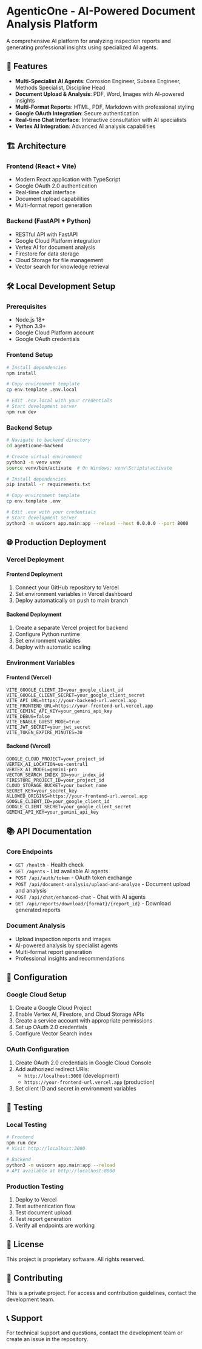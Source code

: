 # AgenticOne - AI-Powered Document Analysis Platform

A comprehensive AI platform for analyzing inspection reports and generating professional insights using specialized AI agents.

## 🚀 Features

- **Multi-Specialist AI Agents**: Corrosion Engineer, Subsea Engineer, Methods Specialist, Discipline Head
- **Document Upload & Analysis**: PDF, Word, Images with AI-powered insights
- **Multi-Format Reports**: HTML, PDF, Markdown with professional styling
- **Google OAuth Integration**: Secure authentication
- **Real-time Chat Interface**: Interactive consultation with AI specialists
- **Vertex AI Integration**: Advanced AI analysis capabilities

## 🏗️ Architecture

### Frontend (React + Vite)
- Modern React application with TypeScript
- Google OAuth 2.0 authentication
- Real-time chat interface
- Document upload capabilities
- Multi-format report generation

### Backend (FastAPI + Python)
- RESTful API with FastAPI
- Google Cloud Platform integration
- Vertex AI for document analysis
- Firestore for data storage
- Cloud Storage for file management
- Vector search for knowledge retrieval

## 🛠️ Local Development Setup

### Prerequisites
- Node.js 18+
- Python 3.9+
- Google Cloud Platform account
- Google OAuth credentials

### Frontend Setup
```bash
# Install dependencies
npm install

# Copy environment template
cp env.template .env.local

# Edit .env.local with your credentials
# Start development server
npm run dev
```

### Backend Setup
```bash
# Navigate to backend directory
cd agenticone-backend

# Create virtual environment
python3 -m venv venv
source venv/bin/activate  # On Windows: venv\Scripts\activate

# Install dependencies
pip install -r requirements.txt

# Copy environment template
cp env.template .env

# Edit .env with your credentials
# Start development server
python3 -m uvicorn app.main:app --reload --host 0.0.0.0 --port 8000
```

## 🌐 Production Deployment

### Vercel Deployment

#### Frontend Deployment
1. Connect your GitHub repository to Vercel
2. Set environment variables in Vercel dashboard
3. Deploy automatically on push to main branch

#### Backend Deployment
1. Create a separate Vercel project for backend
2. Configure Python runtime
3. Set environment variables
4. Deploy with automatic scaling

### Environment Variables

#### Frontend (Vercel)
```
VITE_GOOGLE_CLIENT_ID=your_google_client_id
VITE_GOOGLE_CLIENT_SECRET=your_google_client_secret
VITE_API_URL=https://your-backend-url.vercel.app
VITE_FRONTEND_URL=https://your-frontend-url.vercel.app
VITE_GEMINI_API_KEY=your_gemini_api_key
VITE_DEBUG=false
VITE_ENABLE_GUEST_MODE=true
VITE_JWT_SECRET=your_jwt_secret
VITE_TOKEN_EXPIRE_MINUTES=30
```

#### Backend (Vercel)
```
GOOGLE_CLOUD_PROJECT=your_project_id
VERTEX_AI_LOCATION=us-central1
VERTEX_AI_MODEL=gemini-pro
VECTOR_SEARCH_INDEX_ID=your_index_id
FIRESTORE_PROJECT_ID=your_project_id
CLOUD_STORAGE_BUCKET=your_bucket_name
SECRET_KEY=your_secret_key
ALLOWED_ORIGINS=https://your-frontend-url.vercel.app
GOOGLE_CLIENT_ID=your_google_client_id
GOOGLE_CLIENT_SECRET=your_google_client_secret
GEMINI_API_KEY=your_gemini_api_key
```

## 📚 API Documentation

### Core Endpoints
- `GET /health` - Health check
- `GET /agents` - List available AI agents
- `POST /api/auth/token` - OAuth token exchange
- `POST /api/document-analysis/upload-and-analyze` - Document upload and analysis
- `POST /api/chat/enhanced-chat` - Chat with AI agents
- `GET /api/reports/download/{format}/{report_id}` - Download generated reports

### Document Analysis
- Upload inspection reports and images
- AI-powered analysis by specialist agents
- Multi-format report generation
- Professional insights and recommendations

## 🔧 Configuration

### Google Cloud Setup
1. Create a Google Cloud Project
2. Enable Vertex AI, Firestore, and Cloud Storage APIs
3. Create a service account with appropriate permissions
4. Set up OAuth 2.0 credentials
5. Configure Vector Search index

### OAuth Configuration
1. Create OAuth 2.0 credentials in Google Cloud Console
2. Add authorized redirect URIs:
   - `http://localhost:3000` (development)
   - `https://your-frontend-url.vercel.app` (production)
3. Set client ID and secret in environment variables

## 🧪 Testing

### Local Testing
```bash
# Frontend
npm run dev
# Visit http://localhost:3000

# Backend
python3 -m uvicorn app.main:app --reload
# API available at http://localhost:8000
```

### Production Testing
1. Deploy to Vercel
2. Test authentication flow
3. Test document upload
4. Test report generation
5. Verify all endpoints are working

## 📝 License

This project is proprietary software. All rights reserved.

## 🤝 Contributing

This is a private project. For access and contribution guidelines, contact the development team.

## 📞 Support

For technical support and questions, contact the development team or create an issue in the repository.